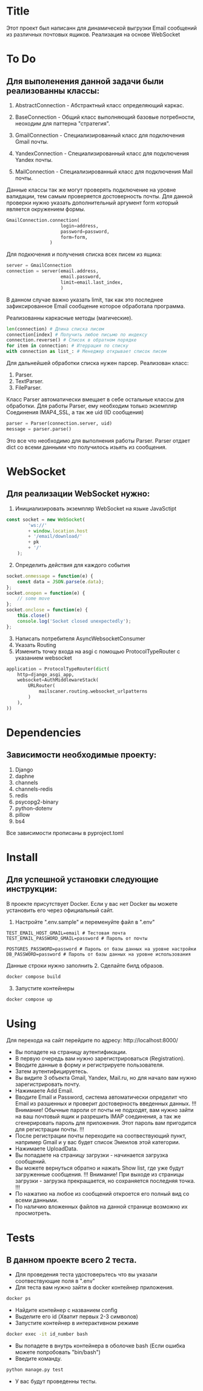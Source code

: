 # Title
Этот проект был написанн для динамической выгрузки Email сообщений из различных почтовых ящиков.
Реализация на основе WebSocket

# To Do
## Для выполенения данной задачи были реализованны классы:
1. AbstractConnection - Абстрактный класс определяющий каркас.
2. BaseConnection - Общий класс выполняющий базовые потребности, неоходим для паттерна "стратегия".

3. GmailConnection - Специализированный класс для подключения Gmail почты.
4. YandexConnection - Специализированный класс для подключения Yandex почты.
5. MailConnection - Специализированный класс для подключения Mail почты.

Данные классы так же могут проверять подключение на уровне валидации, тем самым
проверяется достоверность почты.
Для данной проверки нужно указать дополнительный аргумент form который является окружением формы.

```Python
GmailConnection.connection(
                    login=address,
                    password=password,
                    form=form,
                )
```

Для подкючения и получения списка всех писем из ящика:
```Python
server = GmailConnection
connection = server(email.address,
                    email.password,
                    limit=email.last_index,
                    )
```
В данном случае важно указать limit, так как это последнее зафиксированное Email сообщение
которое обработала программа.

Реализованны каркасные методы (магические).
```Python
len(connection) # Длина списка писем
connection[index] # Получить любое письмо по индексу
connection.reverse() # Список в обратном порядке
for item in connection: # Итеррация по списку
with connection as list_: # Менеджер открывает список писем
```

Для дальнейшей обработки списка нужен парсер.
Реализован класс:
1. Parser.
2. TextParser.
3. FileParser.

Класс Parser автоматически вмещает в себе остальные классы для обработки.
Для работы Parser, ему необходим только экземпляр Соединения IMAP4_SSL, а так же uid (ID сообщения)
```Python
parser = Parser(connection.server, uid)
message = parser.parse()
```
Это все что необходимо для выполнения работы Parser.
Parser отдает dict со всеми данными что получилось изьять из сообщения.

# WebSocket
## Для реализации WebSocket нужно:
1. Инициализировать экземпляр WebSocket на языке JavaSctipt
```JavaScript
const socket = new WebSocket(
        'ws://'
        + window.location.host
        + '/email/download/'
        + pk
        + '/'
    );
```
2. Определить действия для каждого события
```JavaScript
socket.onmessage = function(e) {
    const data = JSON.parse(e.data);
};
socket.onopen = function(e) {
    // some move
};
socket.onclose = function(e) {
    this.close()
    console.log('Socket closed unexpectedly');
};
```
3. Написать потребителя AsyncWebsocketConsumer
4. Указать Routing
5. Изменить точку входа на asgi с помощью ProtocolTypeRouter с указанием websocket
```Python
application = ProtocolTypeRouter(dict(
    http=django_asgi_app,
    websocket=AuthMiddlewareStack(
        URLRouter(
            mailscaner.routing.websocket_urlpatterns
        )
    ),
))
```
# Dependencies
## Зависимости необходимые проекту:
1. Django
2. daphne
3. channels
4. channels-redis
5. redis
6. psycopg2-binary
7. python-dotenv
8. pillow
9. bs4

Все зависимости прописаны в pyproject.toml

# Install
## Для успешной установки следующие инструкции:
В проекте присутствует Docker. Если у вас нет Docker вы можете установить его через официальный сайт.
1. Настройте ".env.sample" и переменуйте файл в ".env"
```shell
TEST_EMAIL_HOST_GMAIL=email # Тестовая почта
TEST_EMAIL_PASSWORD_GMAIL=password # Пароль от почты

POSTGRES_PASSWORD=password # Пароль от базы данных на уровне настройки
DB_PASSWORD=password # Пароль от базы данных на уровне использования
```
Данные строки нужно заполнить
2. Сделайте билд образов.
```bash
docker compose build
```
3. Запустите контейнеры
```bash
docker compose up
```

# Using
Для перехода на сайт перейдите по адресу:
http://localhost:8000/
- Вы попадете на страницу аутентификации.
- В первую очередь вам нужно зарегистрироваться (Registration).
- Вводите данные в форму и регистрируете пользователя.
- Затем аутентифицируетесь.
- Вы видите 3 объекта Gmail, Yandex, Mail.ru, но для начало вам нужно зарегистрировать почту.
- Нажимаете Add Email.
- Вводите Email и Password, система автоматически определит что Email из разшенных и проверит достоверность введенных данных.
!!! Внимание! Обычные пароли от почты не подходят, вам нужно зайти на ваш почтовый ящик и разрешить IMAP соединения,
а так же сгенерировать пароль для приложения. Этот пароль вам пригодится для регистрации почты. !!!
- После регистрации почты переходите на соотвествующий пункт, например Gmail и у вас будет список Эмеилов этой категории.
- Нажимаете UploadData.
- Вы попадаете на страницу загрузки - начинается загрузка сообщений.
- Вы можете вернуться обратно и нажать Show list, где уже будут загруженные сообщения.
!!! Внимание! При выходе из страницы загрузки - загрузка прекращается, но сохраняется последняя точка. !!!
- По нажатию на любое из сообщений откроется его полный вид со всеми данными.
- По наличию вложенных файлов на данной странице возможно их просмотреть.

# Tests
## В данном проекте всего 2 теста.
- Для проведения теста удостоверьтесь что вы указали соотвествующие поля в ".env"
- Для теста вам нужно зайти в docker контейнер приложения.
```bash
docker ps
```
- Найдите контейнер с названием config
- Выделите его id (Хватит первых 2-3 символов)
- Запустите контейнер в интерактивном режиме
```bash
docker exec -it id_number bash
```
- Вы попадете в внутрь контейнера в оболочке bash (Если ошибка можете попробовать "bin/bash")
- Введите команду.
```bash
python manage.py test
```
- У вас будут проведенны тесты.
